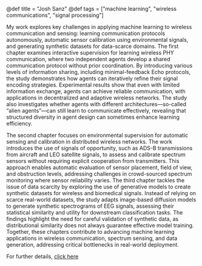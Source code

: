 @def title = "Josh Sanz"
@def tags = ["machine learning", "wireless communications", "signal processing"]

My work explores key challenges in applying machine learning to wireless communication and sensing: learning communication protocols autonomously, automatic sensor calibration using environmental signals, and generating synthetic datasets for data-scarce domains. The first chapter examines interactive supervision for learning wireless PHY communication, where two independent agents develop a shared communication protocol without prior coordination. By introducing various levels of information sharing, including minimal-feedback Echo protocols, the study demonstrates how agents can iteratively refine their signal encoding strategies. Experimental results show that even with limited information exchange, agents can achieve reliable communication, with applications in decentralized and adaptive wireless networks. The study also investigates whether agents with different architectures—so-called “alien agents”—can still learn to communicate effectively, revealing that structured diversity in agent design can sometimes enhance learning efficiency.

The second chapter focuses on environmental supervision for automatic sensing and calibration in distributed wireless networks. The work introduces the use of signals of opportunity, such as ADS-B transmissions from aircraft and LEO satellite signals, to assess and calibrate spectrum sensors without requiring explicit cooperation from transmitters. This approach enables automatic evaluation of sensor placement, field of view, and obstruction levels, addressing challenges in crowd-sourced spectrum monitoring where sensor reliability varies. The third chapter tackles the issue of data scarcity by exploring the use of generative models to create synthetic datasets for wireless and biomedical signals. Instead of relying on scarce real-world datasets, the study adapts image-based diffusion models to generate synthetic spectrograms of EEG signals, assessing their statistical similarity and utility for downstream classification tasks. The findings highlight the need for careful validation of synthetic data, as distributional similarity does not always guarantee effective model training. Together, these chapters contribute to advancing machine learning applications in wireless communication, spectrum sensing, and data generation, addressing critical bottlenecks in real-world deployment.

For further details, [click here](/research)
